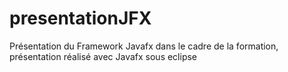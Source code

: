 # presentationJFX
Présentation du Framework Javafx dans le cadre de la formation, présentation réalisé avec Javafx sous eclipse
